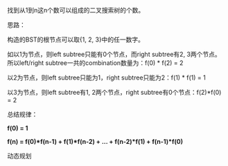 找到从1到n这n个数可以组成的二叉搜索树的个数。

思路：

构造的BST的根节点可以取{1, 2, 3}中的任一数字。



如以1为节点，则left subtree只能有0个节点，而right subtree有2, 3两个节点。所以left/right subtree一共的combination数量为：f(0) * f(2) = 2



以2为节点，则left subtree只能为1，right subtree只能为2：f(1) * f(1) = 1



以3为节点，则left subtree有1, 2两个节点，right subtree有0个节点：f(2)*f(0) = 2



总结规律：

**f(0) = 1**

**f(n) = f(0)\*f(n-1) + f(1)\*f(n-2) + ... + f(n-2)\*f(1) + f(n-1)\*f(0)**

动态规划